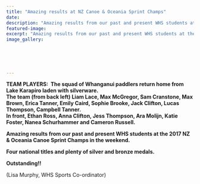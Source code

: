 ```yaml
---
title: "Amazing results at NZ Canoe & Oceania Sprint Champs"
date: 
description: "Amazing results from our past and present WHS students at the 2017 NZ & Oceania Canoe Sprint Champs in the weekend..."
featured-image: 
excerpt: "Amazing results from our past and present WHS students at the 2017 NZ & Oceania Canoe Sprint Champs in the weekend."
image_gallery:
	
	
	
	
	
---
```


<p><strong>TEAM PLAYERS: &nbsp;The squad of Whanganui paddlers return home from Lake Karapiro laden with silverware.<br />The team (from back left) Liam Lace, Max McGregor, Sam Cranstone, Max Brown, Erica Tanner, Emily Caird, Sophie Brooke, Jack Clifton, Lucas Thompson, Campbell Tanner.<br />In front, Ethan Ross, Anna Clifton, Jess Thompson, Ara Molijn, Katie Foster, Nanea Schurhammer and Cameron Russell.&nbsp;</strong></p>
<p><strong>Amazing results from our past and present WHS students at the 2017 NZ &amp; Oceania Canoe Sprint Champs in the weekend.</strong></p>
<p><strong>Four national titles and plenty of silver and bronze medals.&nbsp;</strong></p>
<p><strong>Outstanding!!</strong></p>
<p><span>(Lisa Murphy, WHS Sports Co-ordinator)</span></p>

